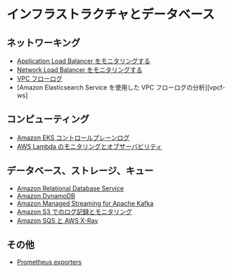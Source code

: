 # インフラストラクチャとデータベース

## ネットワーキング

- [Application Load Balancer をモニタリングする][alb-docs]
- [Network Load Balancer をモニタリングする][nlb-docs] 
- [VPC フローログ][vpcfl]
- [Amazon Elasticsearch Service を使用した VPC フローログの分析][vpcf-ws]

## コンピューティング

- [Amazon EKS コントロールプレーンログ][eks-cp]
- [AWS Lambda のモニタリングとオブザーバビリティ][lambda-docs]

## データベース、ストレージ、キュー

- [Amazon Relational Database Service][rds]
- [Amazon DynamoDB][ddb]
- [Amazon Managed Streaming for Apache Kafka][msk]
- [Amazon S3 でのログ記録とモニタリング][s3mon]
- [Amazon SQS と AWS X-Ray][sqstrace]

## その他

- [Prometheus exporters][prometheus-exporters]

[alb-docs]: https://docs.aws.amazon.com/elasticloadbalancing/latest/application/load-balancer-monitoring.html
[nlb-docs]: https://docs.aws.amazon.com/elasticloadbalancing/latest/network/load-balancer-monitoring.html 
[vpcfl]: https://docs.aws.amazon.com/vpc/latest/userguide/flow-logs.html
[eks-cp]: https://docs.aws.amazon.com/eks/latest/userguide/control-plane-logs.html
[lambda-docs]: https://docs.aws.amazon.com/lambda/latest/operatorguide/monitoring-observability.html
[rds]: rds.md
[ddb]: dynamodb.md
[msk]: msk.md
[s3mon]: https://docs.aws.amazon.com/AmazonS3/latest/userguide/s3-incident-response.html 
[sqstrace]: https://docs.aws.amazon.com/xray/latest/devguide/xray-services-sqs.html
[prometheus-exporters]: https://prometheus.io/docs/instrumenting/exporters/
